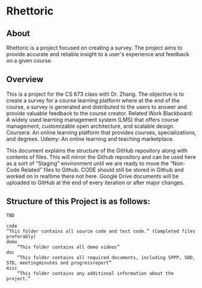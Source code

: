 # Rhettoric

## About
Rhettoric is a project focused on creating a survey. The project aims to provide accurate and reliable insight to a user's experience and feedback on a given course.
## Overview
This is a project for the CS 673 class with Dr. Zhang. The objective is to create a survey for a course learning platform where at the end of the course, a survey is generated and distributed to the users to answer and provide valuable feedback to the course creator. 
Related Work
Blackboard: A widely used learning management system (LMS) that offers course management, customizable open architecture, and scalable design.
Coursera: An online learning platform that provides courses, specializations, and degrees.
Udemy: An online learning and teaching marketplace.

This document explains the structure of the GitHub repository along with contents of files. This will mirror the Github repository and can be used here as a sort of “Staging” environment until we are ready to move the “Non-Code Related” files to Github. CODE should still be stored in Github and worked on in realtime there not here. Google Drive documents will be uploaded to GitHub at the end of every iteration or after major changes. 

## Structure of this Project is as follows:
```
TBD
```

```
code
“This folder contains all source code and test code.” (Completed files preferably) 
demo
	“This folder contains all demo videos”
doc
	“This folder contains all required documents, including SPPP, SDD, STD, meetingminutes and progressreport”
misc
	“This folder contains any additional information about the project.”

```
